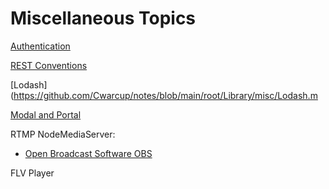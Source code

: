 # Miscellaneous Topics

[Authentication](https://github.com/Cwarcup/notes/blob/main/root/Library/misc/Authentication.md)

[REST Conventions](https://github.com/Cwarcup/notes/blob/main/root/Library/misc/REST-ful-conventions.md)

[Lodash](https://github.com/Cwarcup/notes/blob/main/root/Library/misc/Lodash.m

[Modal and Portal](https://github.com/Cwarcup/notes/blob/main/root/Library/misc/Modals.md)

RTMP NodeMediaServer: 
  - [Open Broadcast Software OBS](https://github.com/Cwarcup/notes/blob/main/root/Library/misc/OBS.md)

FLV Player 